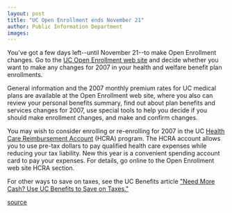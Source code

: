 ```yaml
---
layout: post
title: "UC Open Enrollment ends November 21"
author: Public Information Department
images:
---
```


You've got a few days left--until November 21--to make Open Enrollment changes. Go to the [UC Open Enrollment web site][1] and decide whether you want to make any changes for 2007 in your health and welfare benefit plan enrollments.

General information and the 2007 monthly premium rates for UC medical plans are available at the Open Enrollment web site, where you also can review your personal benefits summary, find out about plan benefits and services changes for 2007, use special tools to help you decide if you should make enrollment changes, and make and confirm changes.

You may wish to consider enrolling or re-enrolling for 2007 in the UC [ Health Care Reimbursement Account][2] (HCRA) program. The HCRA account allows you to use pre-tax dollars to pay qualified health care expenses while reducing your tax liability. New this year is a convenient spending account card to pay your expenses. For details, go online to the Open Enrollment web site HCRA section.

For other ways to save on taxes, see the UC Benefits article ["Need More Cash? Use UC Benefits to Save on Taxes."][3]  

[1]: http://atyourservice.ucop.edu/open_enrollment/index.html
[2]: http://atyourservice.ucop.edu/open_enrollment/employees/cal/shps_info.html
[3]: http://atyourservice.ucop.edu/briefing/2006_nov/need_more_cash.html

[source](http://www1.ucsc.edu/currents/06-07/11-13/brief-benefits.asp "Permalink to brief-benefits")
